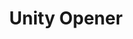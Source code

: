 ---
emoji: 🔌
title: "Unity Opener"
image: "unity-opener.png"
release: 2024
link: https://github.gerardgascon.com/UnityOpener
description: null
short-description: CLI application to quickly open Unity projects.
---